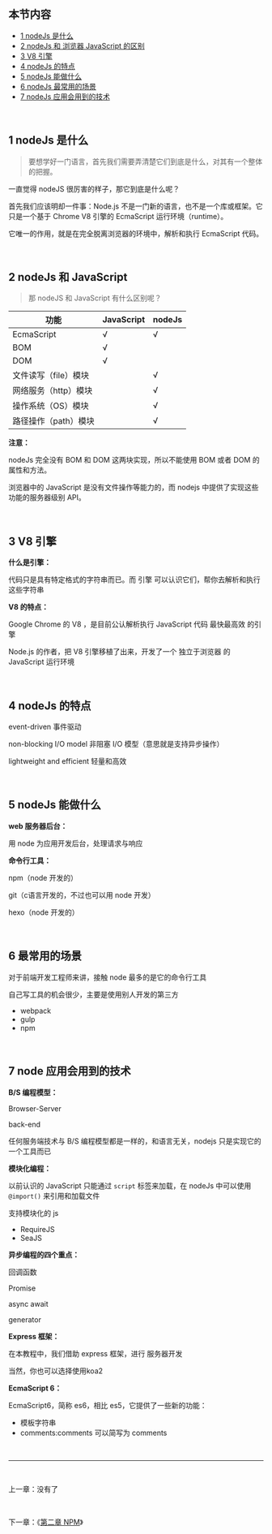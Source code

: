 ## 本节内容

- [1 nodeJs 是什么](https://github.com/stevecchow/The-overview-of-node/blob/master/docs/1%20node.js%20%E4%BB%8B%E7%BB%8D.md#1-nodeJs-是什么)
- [2 nodeJs 和 浏览器 JavaScript 的区别](https://github.com/stevecchow/The-overview-of-node/blob/master/docs/1%20node.js%20%E4%BB%8B%E7%BB%8D.md#2-nodeJs-和-浏览器-JavaScript-的区别)
- [3 V8 引擎](https://github.com/stevecchow/The-overview-of-node/blob/master/docs/1%20node.js%20%E4%BB%8B%E7%BB%8D.md#3-V8-引擎)
- [4 nodeJs 的特点](https://github.com/stevecchow/The-overview-of-node/blob/master/docs/1%20node.js%20%E4%BB%8B%E7%BB%8D.md#4-nodeJs-的特点)
- [5 nodeJs 能做什么](https://github.com/stevecchow/The-overview-of-node/blob/master/docs/1%20node.js%20%E4%BB%8B%E7%BB%8D.md#5-nodeJs-能做什么)
- [6 nodeJs 最常用的场景](https://github.com/stevecchow/The-overview-of-node/blob/master/docs/1%20node.js%20%E4%BB%8B%E7%BB%8D.md#6-最常用的场景)
- [7 nodeJs 应用会用到的技术](https://github.com/stevecchow/The-overview-of-node/blob/master/docs/1%20node.js%20%E4%BB%8B%E7%BB%8D.md#node-7-应用会用到的技术)

<br/>

## 1 nodeJs 是什么

> 要想学好一门语言，首先我们需要弄清楚它们到底是什么，对其有一个整体的把握。

一直觉得 nodeJS 很厉害的样子，那它到底是什么呢？

首先我们应该明却一件事：Node.js 不是一门新的语言，也不是一个库或框架。它只是一个基于 Chrome V8 引擎的 EcmaScript 运行环境（runtime）。

它唯一的作用，就是在完全脱离浏览器的环境中，解析和执行 EcmaScript 代码。

<br/>

## 2 nodeJs 和 JavaScript

> 那 nodeJS 和 JavaScript 有什么区别呢？

| 功能                 | JavaScript | nodeJs |
| -------------------- | ---------- | ------ |
| EcmaScript           | √          | √      |
| BOM                  | √          |        |
| DOM                  | √          |        |
| 文件读写（file）模块 |            | √      |
| 网络服务（http）模块 |            | √      |
| 操作系统（OS）模块   |            | √      |
| 路径操作（path）模块 |            | √      |

**注意：**

nodeJs 完全没有 BOM 和 DOM 这两块实现，所以不能使用 BOM 或者 DOM 的属性和方法。

浏览器中的 JavaScript 是没有文件操作等能力的，而 nodejs 中提供了实现这些功能的服务器级别 API。

<br/>

## 3 V8 引擎

**什么是引擎：**

代码只是具有特定格式的字符串而已。而 引擎 可以认识它们，帮你去解析和执行这些字符串

**V8 的特点：**

Google Chrome 的 V8 ，是目前公认解析执行 JavaScript 代码 最快最高效 的引擎

Node.js 的作者，把 V8 引擎移植了出来，开发了一个 独立于浏览器 的 JavaScript 运行环境

<br/>

## 4 nodeJs 的特点

event-driven 事件驱动

non-blocking I/O model 非阻塞 I/O 模型（意思就是支持异步操作）

lightweight and efficient 轻量和高效

<br/>

## 5 nodeJs 能做什么

**web 服务器后台：**

用 node 为应用开发后台，处理请求与响应

**命令行工具：**

npm（node 开发的）

git（c语言开发的，不过也可以用 node 开发）

hexo（node 开发的）

<br/>

## 6 最常用的场景

对于前端开发工程师来讲，接触 node 最多的是它的命令行工具

自己写工具的机会很少，主要是使用别人开发的第三方
- webpack
- gulp
- npm

<br/>

## 7 node 应用会用到的技术

**B/S 编程模型：**

Browser-Server

back-end

任何服务端技术与 B/S 编程模型都是一样的，和语言无关，nodejs 只是实现它的一个工具而已

**模块化编程：**

以前认识的 JavaScript 只能通过 `script` 标签来加载，在 nodeJs 中可以使用 `@import()` 来引用和加载文件

支持模块化的 js
- RequireJS
- SeaJS

**异步编程的四个重点：**

回调函数

Promise

async await

generator

**Express 框架：**

在本教程中，我们借助 express 框架，进行 服务器开发

当然，你也可以选择使用koa2

**EcmaScript 6：**

EcmaScript6，简称 es6，相比 es5，它提供了一些新的功能：

- 模板字符串
- comments:comments 可以简写为 comments

<br/>

---

<br/>

上一章：没有了

<br/>

下一章：《[第二章 NPM](https://github.com/stevecchow/The-overview-of-node/blob/master/docs/2%20npm.md)》